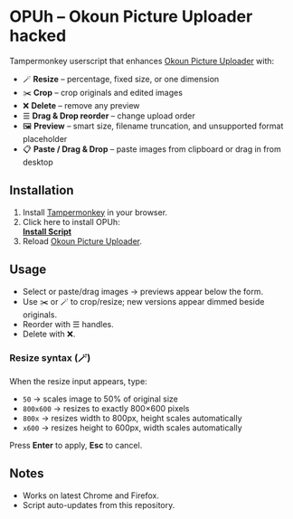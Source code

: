 # OPUh – Okoun Picture Uploader hacked

Tampermonkey userscript that enhances [Okoun Picture Uploader](https://opu.peklo.biz/) with:

- 🪄 **Resize** – percentage, fixed size, or one dimension  
- ✂️ **Crop** – crop originals and edited images  
- ❌ **Delete** – remove any preview  
- ☰ **Drag & Drop reorder** – change upload order  
- 🖼 **Preview** – smart size, filename truncation, and unsupported format placeholder  
- 📋 **Paste / Drag & Drop** – paste images from clipboard or drag in from desktop

## Installation

1. Install [Tampermonkey](https://www.tampermonkey.net/) in your browser.
2. Click here to install OPUh:  
   [**Install Script**](https://github.com/hanenashi/OPUh/raw/refs/heads/main/OPUh.userscript.js)
3. Reload [Okoun Picture Uploader](https://opu.peklo.biz/).

## Usage

- Select or paste/drag images → previews appear below the form.
- Use ✂️ or 🪄 to crop/resize; new versions appear dimmed beside originals.
- Reorder with ☰ handles.
- Delete with ❌.

### Resize syntax (🪄)

When the resize input appears, type:

- `50` → scales image to 50% of original size  
- `800x600` → resizes to exactly 800×600 pixels  
- `800x` → resizes width to 800px, height scales automatically  
- `x600` → resizes height to 600px, width scales automatically  

Press **Enter** to apply, **Esc** to cancel.

## Notes

- Works on latest Chrome and Firefox.
- Script auto-updates from this repository.
